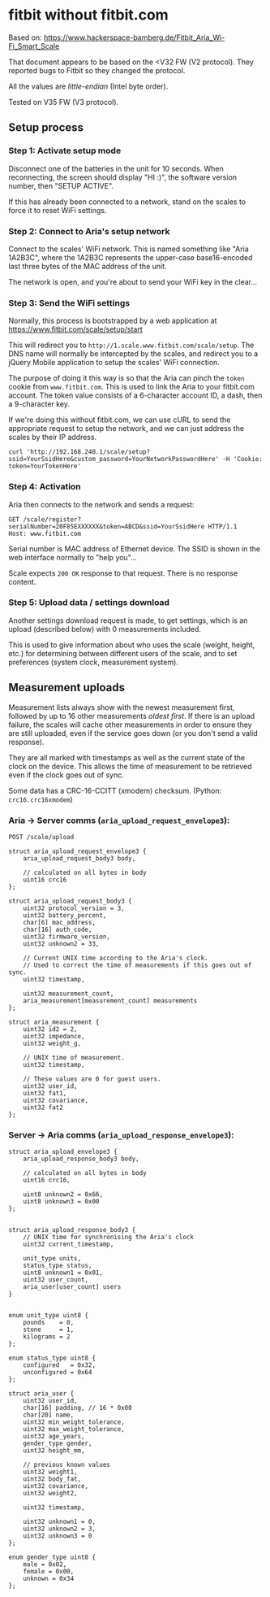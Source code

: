 # fitbit without fitbit.com #

Based on: https://www.hackerspace-bamberg.de/Fitbit_Aria_Wi-Fi_Smart_Scale

That document appears to be based on the &lt;V32 FW (V2 protocol).  They reported bugs to Fitbit so they changed the protocol.

All the values are *little-endian* (Intel byte order).

Tested on V35 FW (V3 protocol).

## Setup process ##

### Step 1: Activate setup mode ###

Disconnect one of the batteries in the unit for 10 seconds.  When reconnecting, the screen should display "HI :)", the software version number, then "SETUP ACTIVE".

If this has already been connected to a network, stand on the scales to force it to reset WiFi settings.

### Step 2: Connect to Aria's setup network ###

Connect to the scales' WiFi network.  This is named something like "Aria 1A2B3C", where the 1A2B3C represents the upper-case base16-encoded last three bytes of the MAC address of the unit.

The network is open, and you're about to send your WiFi key in the clear...

### Step 3: Send the WiFi settings ###

Normally, this process is bootstrapped by a web application at https://www.fitbit.com/scale/setup/start

This will redirect you to `http://1.scale.www.fitbit.com/scale/setup`.  The DNS name will normally be intercepted by the scales, and redirect you to a jQuery Mobile application to setup the scales' WiFi connection.

The purpose of doing it this way is so that the Aria can pinch the `token` cookie from `www.fitbit.com`.  This is used to link the Aria to your fitbit.com account.  The token value consists of a 6-character account ID, a dash, then a 9-character key.

If we're doing this without fitbit.com, we can use cURL to send the appropriate request to setup the network, and we can just address the scales by their IP address.

```
curl 'http://192.168.240.1/scale/setup?ssid=YourSsidHere&custom_password=YourNetworkPasswordHere' -H 'Cookie: token=YourTokenHere' 
```

### Step 4: Activation ###

Aria then connects to the network and sends a request:

```
GET /scale/register?serialNumber=20F85EXXXXXX&token=ABCD&ssid=YourSsidHere HTTP/1.1
Host: www.fitbit.com
```

Serial number is MAC address of Ethernet device.  The SSID is shown in the web interface normally to "help you"...

Scale expects `200 OK` response to that request.  There is no response content.

### Step 5: Upload data / settings download ##

Another settings download request is made, to get settings, which is an upload (described below) with 0 measurements included.

This is used to give information about who uses the scale (weight, height, etc.) for determining between different users of the scale, and to set preferences (system clock, measurement system).

## Measurement uploads ##

Measurement lists always show with the newest measurement first, followed by up to 16 other measurements *oldest first*.  If there is an upload failure, the scales will cache other measurements in order to ensure they are still uploaded, even if the service goes down (or you don't send a valid response).

They are all marked with timestamps as well as the current state of the clock on the device.  This allows the time of measurement to be retrieved even if the clock goes out of sync.

Some data has a CRC-16-CCITT (xmodem) checksum. (Python: `crc16.crc16xmodem`)

### Aria -> Server comms (`aria_upload_request_envelope3`): ###

```
POST /scale/upload

struct aria_upload_request_envelope3 {
	aria_upload_request_body3 body,
	
	// calculated on all bytes in body
	uint16 crc16
};

struct aria_upload_request_body3 {
	uint32 protocol_version = 3,
	uint32 battery_percent,
	char[6] mac_address,
	char[16] auth_code,
	uint32 firmware_version,
	uint32 unknown2 = 33,

	// Current UNIX time according to the Aria's clock.
	// Used to correct the time of measurements if this goes out of sync.
	uint32 timestamp,

	uint32 measurement_count,
	aria_measurement[measurement_count] measurements
};

struct aria_measurement {
	uint32 id2 = 2,
	uint32 impedance,
	uint32 weight_g,

	// UNIX time of measurement.
	uint32 timestamp,

	// These values are 0 for guest users.
	uint32 user_id,
	uint32 fat1,
	uint32 covariance,
	uint32 fat2
};
```

### Server -> Aria comms (`aria_upload_response_envelope3`): ###

```
struct aria_upload_envelope3 {
	aria_upload_response_body3 body,

	// calculated on all bytes in body
	uint16 crc16,

	uint8 unknown2 = 0x66,
	uint8 unknown3 = 0x00
};


struct aria_upload_response_body3 {
	// UNIX time for synchronising the Aria's clock
	uint32 current_timestamp,

	unit_type units,
	status_type status,
	uint8 unknown1 = 0x01,
	uint32 user_count,
	aria_user[user_count] users
}


enum unit_type uint8 {
	pounds    = 0,
	stone     = 1,
	kilograms = 2
};

enum status_type uint8 {
	configured   = 0x32,
	unconfigured = 0x64
};

struct aria_user {
	uint32 user_id,
	char[16] padding, // 16 * 0x00
	char[20] name,
	uint32 min_weight_tolerance,
	uint32 max_weight_tolerance,
	uint32 age_years,
	gender_type gender,
	uint32 height_mm,

	// previous known values
	uint32 weight1,
	uint32 body_fat,
	uint32 covariance,
	uint32 weight2,

	uint32 timestamp,

	uint32 unknown1 = 0,
	uint32 unknown2 = 3,
	uint32 unknown3 = 0
};

enum gender_type uint8 {
	male = 0x02,
	female = 0x00,
	unknown = 0x34
};

```

